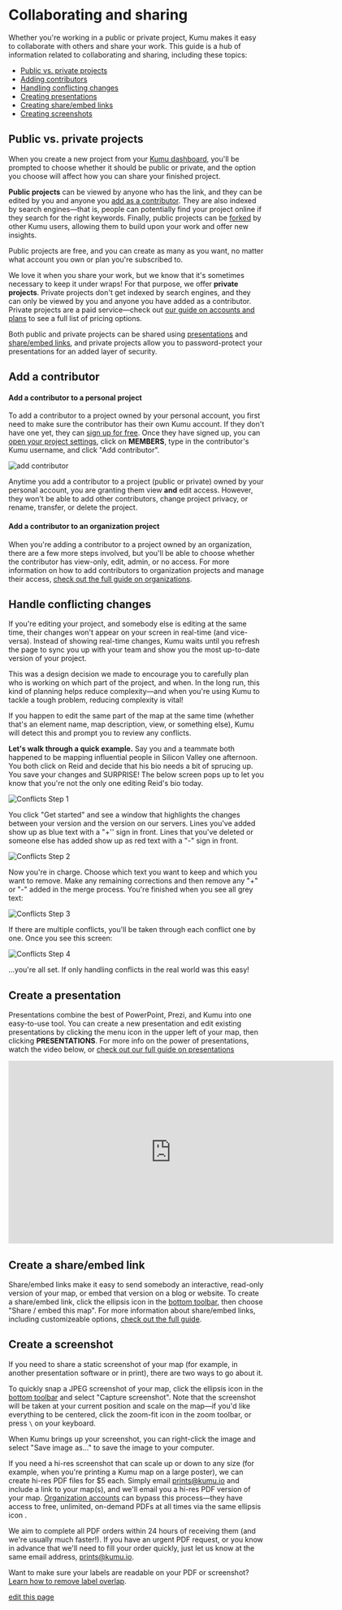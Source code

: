 # Collaborating and sharing

Whether you're working in a public or private project, Kumu makes it easy to collaborate with others and share your work. This guide is a hub of information related to collaborating and sharing, including these topics:

* [Public vs. private projects](#public-vs-private-projects)
* [Adding contributors](#add-a-contributor)
* [Handling conflicting changes](#handle-conflicting-changes)
* [Creating presentations](#create-a-presentation)
* [Creating share/embed links](#create-a-shareembed-link)
* [Creating screenshots](#create-a-screenshot)

## Public vs. private projects

When you create a new project from your [Kumu dashboard](/overview/dashboard.md), you'll be prompted to choose whether it should be public or private, and the option you choose will affect how you can share your finished project.

**Public projects** can be viewed by anyone who has the link, and they can be edited by you and anyone you [add as a contributor](#add-a-contributor). They are also indexed by search engines—that is, people can potentially find your project online if they search for the right keywords. Finally, public projects can be [forked](/guides/forking.md) by other Kumu users, allowing them to build upon your work and offer new insights.

Public projects are free, and you can create as many as you want, no matter what account you own or plan you're subscribed to.

We love it when you share your work, but we know that it's sometimes necessary to keep it under wraps! For that purpose, we offer **private projects**. Private projects don't get indexed by search engines, and they can only be viewed by you and anyone you have added as a contributor. Private projects are a paid service—check out [our guide on accounts and plans](/overview/accounts-and-plans.md) to see a full list of pricing options.

Both public and private projects can be shared using [presentations](#create-a-presentation) and [share/embed links](#create-a-shareembed-link), and private projects allow you to password-protect your presentations for an added layer of security.

## Add a contributor

#### Add a contributor to a personal project

To add a contributor to a project owned by your personal account, you first need to make sure the contributor has their own Kumu account. If they don't have one yet, they can [sign up for free](https://kumu.io/join). Once they have signed up, you can [open your project settings](/overview/settings.md), click on **MEMBERS**, type in the contributor's Kumu username, and click "Add contributor".

![add contributor](/images/add-collaborator.png)

Anytime you add a contributor to a project (public or private) owned by your personal account, you are granting them view **and** edit access. However, they won't be able to add other contributors, change project privacy, or rename, transfer, or delete the project.


#### Add a contributor to an organization project

When you're adding a contributor to a project owned by an organization, there are a few more steps involved, but you'll be able to choose whether the contributor has view-only, edit, admin, or no access. For more information on how to add contributors to organization projects and manage their access, [check out the full guide on organizations](/guides/organizations.md).


## Handle conflicting changes

If you're editing your project, and somebody else is editing at the same time, their changes won't appear on your screen in real-time (and vice-versa). Instead of showing real-time changes, Kumu waits until you refresh the page to sync you up with your team and show you the most up-to-date version of your project.

This was a design decision we made to encourage you to carefully plan who is working on which part of the project, and when. In the long run, this kind of planning helps reduce complexity—and when you're using Kumu to tackle a tough problem, reducing complexity is vital!

If you happen to edit the same part of the map at the same time (whether that's an element name, map description, view, or something else), Kumu will detect this and prompt you to review any conflicts.

**Let's walk through a quick example.** Say you and a teammate both happened to be mapping influential people in Silicon Valley one afternoon. You both click on Reid and decide that his bio needs a bit of sprucing up. You save your changes and SURPRISE! The below screen pops up to let you know that you're not the only one editing Reid's bio today.

![Conflicts Step 1](/images/merge-1.png)

You click "Get started" and see a window that highlights the changes between your version and the version on our servers. Lines you've added show up as blue text with a "+'' sign in front. Lines that you've deleted or someone else has added show up as red text with a "-" sign in front.

![Conflicts Step 2](/images/merge-2.png)

Now you're in charge. Choose which text you want to keep and which you want to remove. Make any remaining corrections and then remove any "+" or "-" added in the merge process. You're finished when you see all grey text:

![Conflicts Step 3](/images/merge-3.png)

If there are multiple conflicts, you'll be taken through each conflict one by one. Once you see this screen:

![Conflicts Step 4](/images/merge-4.png)

...you're all set. If only handling conflicts in the real world was this easy!


## Create a presentation

Presentations combine the best of PowerPoint, Prezi, and Kumu into one easy-to-use tool. You can create a new presentation and edit existing presentations by clicking the menu icon <i class="fa fa-bars"></i> in the upper left of your map, then clicking **PRESENTATIONS**. For more info on the power of presentations, watch the video below, or [check out our full guide on presentations](/guides/presentations.md)

<iframe src="https://player.vimeo.com/video/118975099" width="640" height="360" frameborder="0" webkitallowfullscreen mozallowfullscreen allowfullscreen></iframe>


## Create a share/embed link

Share/embed links make it easy to send somebody an interactive, read-only version of your map, or embed that version on a blog or website. To create a share/embed link, click the ellipsis icon <i class="fa fa-ellipsis-h">  </i> in the [bottom toolbar](/overview/map-editor.md#bottom-toolbar), then choose "Share / embed this map". For more information about share/embed links, including customizeable options, [check out the full guide](/guides/share-and-embed.md).


## Create a screenshot

If you need to share a static screenshot of your map (for example, in another presentation software or in print), there are two ways to go about it.

To quickly snap a JPEG screenshot of your map, click the ellipsis icon <i class="fa fa-ellipsis-h">  </i> in the [bottom toolbar](/overview/map-editor.html#bottom-toolbar) and select "Capture screenshot". Note that the screenshot will be taken at your current position and scale on the map—if you'd like everything to be centered, click the zoom-fit icon <i  class="glyphicon glyphicon-resize-small">  </i> in the zoom toolbar, or press `\` on your keyboard.

When Kumu brings up your screenshot, you can right-click the image and select "Save image as..." to save the image to your computer.

If you need a hi-res screenshot that can scale up or down to any size (for example, when you're printing a Kumu map on a large poster), we can create hi-res PDF files for $5 each. Simply email [prints@kumu.io](mailto:prints@kumu.io) and include a link to your map(s), and we'll email you a hi-res PDF version of your map. [Organization accounts](/guides/organizations.html) can bypass this process—they have access to free, unlimited, on-demand PDFs at all times via the same ellipsis icon <i class="fa fa-ellipsis-h">  </i>.

We aim to complete all PDF orders within 24 hours of receiving them (and we're usually much faster!). If you have an urgent PDF request, or you know in advance that we'll need to fill your order quickly, just let us know at the same email address, [prints@kumu.io](mailto:prints@kumu.io).

<p class="alert alert-info">
Want to make sure your labels are readable on your PDF or screenshot? <a class="alert-link" href="/guides/layouts/remove-overlap.html">Learn how to remove label overlap</a>.
</p>


<span class="edit-link"><a href="https://github.com/kumu/docs/blob/master/guides/collaboration.md" target="_blank"><i class="fa fa-github"></i> edit this page</a></span>

